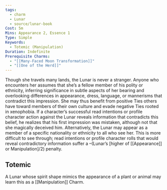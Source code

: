```yaml
---
tags:
  - charm
  - Lunar
  - source/lunar-book
Cost: 5m
Mins: Appearance 2, Essence 1
Type: Simple
Keywords:
  - Totemic (Manipulation)
Duration: Indefinite
Prerequisite Charms:
  - "[[Many-Faced Moon Transformation]]"
  - "[[One of the Herd]]"
---
```

Though she travels many lands, the Lunar is never a stranger. Anyone who encounters her assumes that she’s a fellow member of his polity or ethnicity, inferring significance in subtle aspects of her bearing and overlooking differences in appearance, dress, language, or mannerisms that contradict this impression. She may thus benefit from positive Ties others have toward members of their own culture and evade negative Ties rooted in xenophobia. If a character’s successful read intentions or profile character action against the Lunar reveals information that contradicts this belief, he realizes that his first impression was mistaken, although not that she magically deceived him. Alternatively, the Lunar may appear as a member of a specific nationality or ethnicity to all who see her. This is more difficult to see through; read intentions or profile character rolls that would reveal contradictory information suffer a –(Lunar’s [higher of [[Appearance]] or Manipulation]/2) penalty. 
## Totemic 

A Lunar whose spirit shape mimics the appearance of a plant or animal may learn this as a [[Manipulation]] Charm.